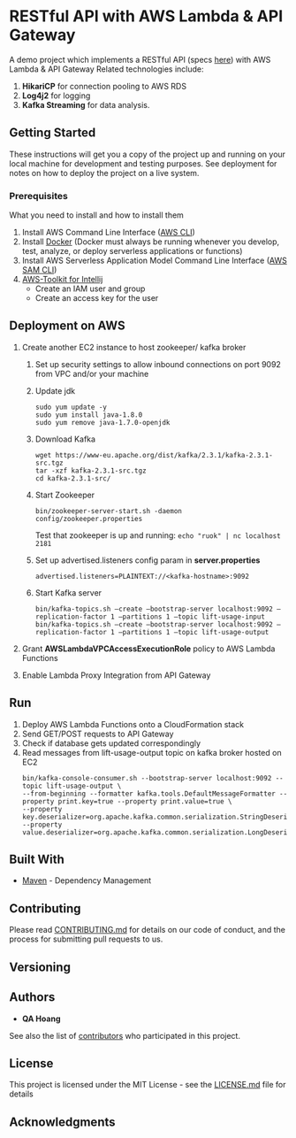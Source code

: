# RESTful API with AWS Lambda &amp; API Gateway

A demo project which implements a RESTful API (specs [here](https://app.swaggerhub.com/apis/cloud-perf/SkiDataAPI/1.1)) with AWS Lambda &amp; API Gateway 
Related technologies include:

1. **HikariCP** for connection pooling to AWS RDS
2. **Log4j2** for logging
3. **Kafka Streaming** for data analysis.


## Getting Started

These instructions will get you a copy of the project up and running on your local machine for development and testing purposes. See deployment for notes on how to deploy the project on a live system.

### Prerequisites

What you need to install and how to install them

1. Install AWS Command Line Interface ([AWS CLI](https://docs.aws.amazon.com/cli/latest/userguide/cli-chap-install.html))
2. Install [Docker](https://docs.docker.com/install/) (Docker must always be running whenever you develop, test, analyze, or deploy serverless applications or functions)
3. Install AWS Serverless Application Model Command Line Interface ([AWS SAM CLI](https://docs.aws.amazon.com/serverless-application-model/latest/developerguide/serverless-sam-cli-install.html))
4. [AWS-Toolkit for Intellij](https://aws.amazon.com/intellij/)
    * Create an IAM user and group
    * Create an access key for the user
      

## Deployment on AWS

1. Create another EC2 instance to host zookeeper/ kafka broker
    1. Set up security settings to allow inbound connections on port 9092 from VPC and/or your machine
    
    2. Update jdk
        ``` 
        sudo yum update -y
        sudo yum install java-1.8.0
        sudo yum remove java-1.7.0-openjdk
        ```
    
    3. Download Kafka
        ```
        wget https://www-eu.apache.org/dist/kafka/2.3.1/kafka-2.3.1-src.tgz
        tar -xzf kafka-2.3.1-src.tgz
        cd kafka-2.3.1-src/
        ```
        
    4. Start Zookeeper
        ```
        bin/zookeeper-server-start.sh -daemon config/zookeeper.properties
        ```
        
        Test that zookeeper is up and running: `echo "ruok" | nc localhost 2181`
    
    5. Set up advertised.listeners config param in **server.properties**
        
        `advertised.listeners=PLAINTEXT://<kafka-hostname>:9092`
        
    6. Start Kafka server
        ```
        bin/kafka-topics.sh –create –bootstrap-server localhost:9092 –replication-factor 1 –partitions 1 –topic lift-usage-input
        bin/kafka-topics.sh –create –bootstrap-server localhost:9092 –replication-factor 1 –partitions 1 –topic lift-usage-output
        ```

2. Grant **AWSLambdaVPCAccessExecutionRole** policy to AWS Lambda Functions
3. Enable Lambda Proxy Integration from API Gateway

## Run

1. Deploy AWS Lambda Functions onto a CloudFormation stack
2. Send GET/POST requests to API Gateway
3. Check if database gets updated correspondingly
4. Read messages from lift-usage-output topic on kafka broker hosted on EC2
    ```
    bin/kafka-console-consumer.sh --bootstrap-server localhost:9092 --topic lift-usage-output \
    --from-beginning --formatter kafka.tools.DefaultMessageFormatter --property print.key=true --property print.value=true \
    --property key.deserializer=org.apache.kafka.common.serialization.StringDeserializer --property value.deserializer=org.apache.kafka.common.serialization.LongDeserializer
    ```

## Built With

* [Maven](https://maven.apache.org/) - Dependency Management

## Contributing

Please read [CONTRIBUTING.md]() for details on our code of conduct, and the process for submitting pull requests to us.

## Versioning
 

## Authors

* **QA Hoang**

See also the list of [contributors]() who participated in this project.

## License

This project is licensed under the MIT License - see the [LICENSE.md](LICENSE.md) file for details

## Acknowledgments